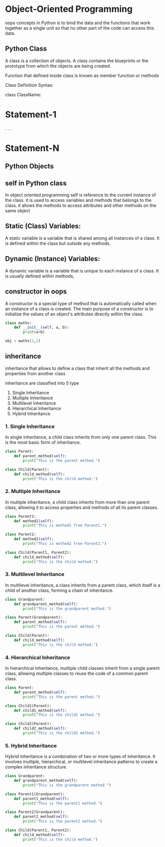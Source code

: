 # Object-Oriented Programming
oops concepts in Python is to bind the data and the functions that work together as a single unit so that no other part of the code can access this data.
## Python Class
A class is a collection of objects. A class contains the blueprints or the prototype from which the objects are being created.

Function that defined inside class is known as member function or methods

Class Definition Syntax:

class ClassName:
   # Statement-1
   .
   .
   .
   # Statement-N

## Python Objects

## self in Python class

In object oriented programming self is reference to the current instance of the class. it is used to access variables and methods that belongs to the class. it allows the methods to access attributes and other methods on the same object

## Static (Class) Variables:
 A static variable is a variable that is shared among all instances of a class. It is defined within the class but outside any methods.

## Dynamic (Instance) Variables:
A dynamic variable is a variable that is unique to each instance of a class. It is usually defined within methods,

## constructor in oops
A constructor is a special type of method that is automatically called when an instance of a class is created. The main purpose of a constructor is to initialize the values of an object's attributes directly within the class.
```python
class maths:
    def __init__(self, a, b):
        print(a+b)

obj = maths(1,2)
```
## inheritance

inheritance that allows to define a class that inherit all the methods and properties from another class

inheritance are classified into 5 type
   1) Single Inheritance
   2) Multiple Inheritance
   3) Multilevel Inheritance
   4) Hierarchical Inheritance
   5) Hybrid Inheritance

### 1. Single Inheritance
In single inheritance, a child class inherits from only one parent class. This is the most basic form of inheritance.

```python
class Parent:
    def parent_method(self):
        print("This is the parent method.")

class Child(Parent):
    def child_method(self):
        print("This is the child method.")
```
### 2. Multiple Inheritance
In multiple inheritance, a child class inherits from more than one parent class, allowing it to access properties and methods of all its parent classes.

```python
class Parent1:
    def method1(self):
        print("This is method1 from Parent1.")

class Parent2:
    def method2(self):
        print("This is method2 from Parent2.")

class Child(Parent1, Parent2):
    def child_method(self):
        print("This is the child method.")
```
### 3. Multilevel Inheritance
In multilevel inheritance, a class inherits from a parent class, which itself is a child of another class, forming a chain of inheritance.

```python
class Grandparent:
    def grandparent_method(self):
        print("This is the grandparent method.")

class Parent(Grandparent):
    def parent_method(self):
        print("This is the parent method.")

class Child(Parent):
    def child_method(self):
        print("This is the child method.")
```
### 4. Hierarchical Inheritance
In hierarchical inheritance, multiple child classes inherit from a single parent class, allowing multiple classes to reuse the code of a common parent class.


```python
class Parent:
    def parent_method(self):
        print("This is the parent method.")

class Child1(Parent):
    def child1_method(self):
        print("This is the child1 method.")

class Child2(Parent):
    def child2_method(self):
        print("This is the child2 method.")
```
### 5. Hybrid Inheritance
Hybrid inheritance is a combination of two or more types of inheritance. It involves multiple, hierarchical, or multilevel inheritance patterns to create a complex inheritance structure.

```python
class Grandparent:
    def grandparent_method(self):
        print("This is the grandparent method.")

class Parent1(Grandparent):
    def parent1_method(self):
        print("This is the parent1 method.")

class Parent2(Grandparent):
    def parent2_method(self):
        print("This is the parent2 method.")

class Child(Parent1, Parent2):
    def child_method(self):
        print("This is the child method.")
```
